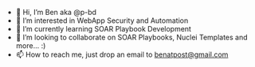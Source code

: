 - 👋 Hi, I’m Ben aka @p-bd
- 👀 I’m interested in WebApp Security and Automation
- 🌱 I’m currently learning SOAR Playbook Development
- 💞️ I’m looking to collaborate on SOAR Playbooks, Nuclei Templates and more... :)
- 📫 How to reach me, just drop an email to benatpost@gmail.com

<!---
p-bd/p-bd is a ✨ special ✨ repository because its `README.md` (this file) appears on your GitHub profile.
You can click the Preview link to take a look at your changes.
--->
